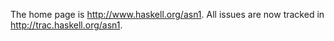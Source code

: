 The home page is http://www.haskell.org/asn1. All issues are now tracked in http://trac.haskell.org/asn1.